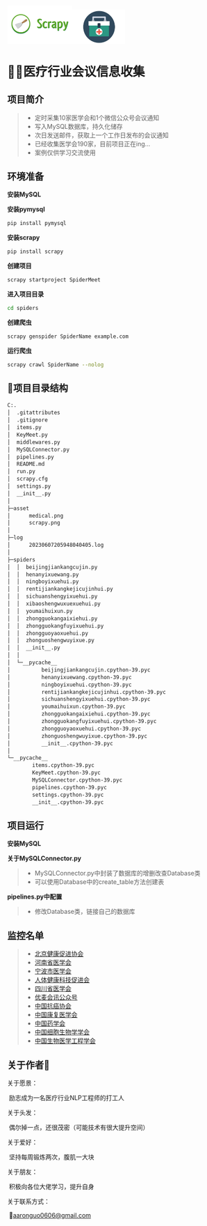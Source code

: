 <img src=".\asset\scrapy.png" style="zoom: 25%;" /><img src=".\asset\medical.png" alt="medical" style="zoom: 25%;" />

# 👷🏼医疗行业会议信息收集



## 项目简介

> - 定时采集10家医学会和1个微信公众号会议通知
> - 写入MySQL数据库，持久化储存
> - 次日发送邮件，获取上一个工作日发布的会议通知
> - 已经收集医学会190家，目前项目正在ing...
> - 案例仅供学习交流使用

## 环境准备

**安装MySQL**

**安装pymysql**

```bash
pip install pymysql
```

**安装scrapy**

```bash
pip install scrapy
```

**创建项目**

```bash
scrapy startproject SpiderMeet
```

**进入项目目录**

```bash
cd spiders
```

**创建爬虫**

```bash
scrapy genspider SpiderName example.com
```

**运行爬虫**

```bash
scrapy crawl SpiderName --nolog
```



## 📖项目目录结构

```bash
C:.
│  .gitattributes
│  .gitignore
│  items.py
│  KeyMeet.py
│  middlewares.py
│  MySQLConnector.py
│  pipelines.py
│  README.md
│  run.py
│  scrapy.cfg
│  settings.py
│  __init__.py
│
├─asset
│      medical.png
│      scrapy.png
│
├─log
│      20230607205948040405.log
│
├─spiders
│  │  beijingjiankangcujin.py
│  │  henanyixuewang.py
│  │  ningboyixuehui.py
│  │  rentijiankangkejicujinhui.py
│  │  sichuanshengyixuehui.py
│  │  xibaoshengwuxuexuehui.py
│  │  youmaihuixun.py
│  │  zhongguokangaixiehui.py
│  │  zhongguokangfuyixuehui.py
│  │  zhongguoyaoxuehui.py
│  │  zhonguoshengwuyixue.py
│  │  __init__.py
│  │
│  └─__pycache__
│          beijingjiankangcujin.cpython-39.pyc
│          henanyixuewang.cpython-39.pyc
│          ningboyixuehui.cpython-39.pyc
│          rentijiankangkejicujinhui.cpython-39.pyc
│          sichuanshengyixuehui.cpython-39.pyc
│          youmaihuixun.cpython-39.pyc
│          zhongguokangaixiehui.cpython-39.pyc
│          zhongguokangfuyixuehui.cpython-39.pyc
│          zhongguoyaoxuehui.cpython-39.pyc
│          zhonguoshengwuyixue.cpython-39.pyc
│          __init__.cpython-39.pyc
│
└─__pycache__
        items.cpython-39.pyc
        KeyMeet.cpython-39.pyc
        MySQLConnector.cpython-39.pyc
        pipelines.cpython-39.pyc
        settings.cpython-39.pyc
        __init__.cpython-39.pyc
```



## 项目运行

**安装MySQL**

**关于MySQLConnector.py**

> - MySQLConnector.py中封装了数据库的增删改查Database类
> - 可以使用Database中的create_table方法创建表

**pipelines.py中配置**

> - 修改Database类，链接自己的数据库



## 监控名单

> - [北京健康促进协会](http://www.chinahpa.org/index.php/Index/yixuehuodong.html)
> - [河南省医学会](https://meeting.henanyixue.com/web.html#/)
> - [宁波市医学会](http://www.nbygzx.org.cn/col/col8277/index.html)
> - [人体健康科技促进会](http://www.chstpa.com.cn/peroidMeeting/index?id=17&title=%E5%AD%A6%E6%9C%AF%E4%BC%9A%E8%AE%AE)
> - [四川省医学会](http://ent2006615ent2006615ent2006615www.sma.org.cn/main/xhxg.asp?xshd.asp)
> - [优麦会讯公众号](http://wechat.umer.com.cn/meeting/main/index)
> - [中国抗癌协会](http://www.caca.org.cn/xshy/hytz/)
> - [中国康复医学会](https://www.carm.org.cn/col/col6705/index.html)
> - [中国药学会](https://www.cpa.org.cn/?do=infolist&classid=270)
> - [中国细胞生物学学会](https://www.cscb.org.cn/conferencelist/35.html)
> - [中国生物医学工程学会](http://www.csbme.org/meeting/index.htm)



## 关于作者🐋

关于愿景：

​	励志成为一名医疗行业NLP工程师的打工人

关于头发：

​	偶尔掉一点，还很茂密（可能技术有很大提升空间）

关于爱好：

​	坚持每周锻炼两次，腹肌一大块

关于朋友：

​	积极向各位大佬学习，提升自身

关于联系方式：

​	🚀aaronguo0606@gmail.com





